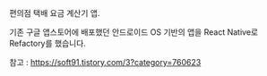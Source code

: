 편의점 택배 요금 계산기 앱.

기존 구글 앱스토어에 배포했던 안드로이드 OS 기반의 앱을 React Native로 Refactory를 했습니다.

참고 : https://soft91.tistory.com/3?category=760623
